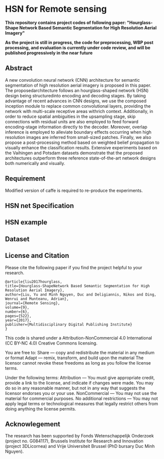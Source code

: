 # HSN for Remote sensing

**This repository contains project codes of following paper: "Hourglass-Shape Network Based Semantic Segmentation for High Resolution Aerial Imagery"**

**As the project is still in progress, the code for preprocessing, WBP post processing, and evaluation is currently under code review, and will be published progressively in the near future**

## Abstract
A new convolution neural network (CNN) architecture for semantic segmentation of high resolution aerial imagery is proposed in this paper. The proposedarchitecture follows an hourglass-shaped network (HSN) design being structuredinto encoding and decoding stages. By taking advantage of recent advances in CNN designs, we use the composed inception module to replace common convolutional layers, providing the network with multi-scale receptive areas withrich context. Additionally, in order to reduce spatial ambiguities in the upsampling stage, skip connections with residual units are also employed to feed forward encoding-stage information directly to the decoder. Moreover, overlap inference is employed to alleviate boundary effects occurring when high resolution images are inferred from small-sized patches. Finally, we also propose a post-processing method based on weighted belief propagation to visually enhance the classification results. Extensive experiments based on the Vaihingen and Potsdam datasets demonstrate that the proposed architectures outperform three reference state-of-the-art network designs both numerically and visually.

## Requirement
Modified version of caffe is required to re-produce the experiments.

## HSN net Specification

## HSN example

## Dataset

## License and Citation

Please cite the following paper if you find the project helpful to your research.

	@article{liu2017hourglass,
	title={Hourglass-ShapeNetwork Based Semantic Segmentation for High Resolution Aerial Imagery},
	author={Liu, Yu and Minh Nguyen, Duc and Deligiannis, Nikos and Ding, Wenrui and Munteanu, Adrian},
	journal={Remote Sensing},
	volume={9},
	number={6},
	pages={522},
	year={2017},
	publisher={Multidisciplinary Digital Publishing Institute}
	}

This code is shared under a Attribution-NonCommercial 4.0 International (CC BY-NC 4.0) Creative Commons licensing. 

You are free to:
Share — copy and redistribute the material in any medium or format
Adapt — remix, transform, and build upon the material
The licensor cannot revoke these freedoms as long as you follow the license terms.

Under the following terms:
Attribution — You must give appropriate credit, provide a link to the license, and indicate if changes were made. You may do so in any reasonable manner, but not in any way that suggests the licensor endorses you or your use.
NonCommercial — You may not use the material for commercial purposes.
No additional restrictions — You may not apply legal terms or technological measures that legally restrict others from doing anything the license permits.

## Acknowlegement
The research has been supported by Fonds Wetenschappelijk Onderzoek (project no.
G084117), Brussels Institute for Research and Innovation (project 3DLicornea) and Vrije Universiteit Brussel
(PhD bursary Duc Minh Nguyen).
